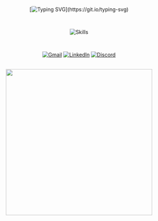 <div align="center">

<br>

[![Typing SVG](https://readme-typing-svg.herokuapp.com/?font=verdana&pause=1000&color=1978A1&size=40&center=true&vCenter=true&width=1000&lines=Hello!+I'm+Jefferson!;Software+Developer!)](https://git.io/typing-svg)

<br>

![Skills](https://skillicons.dev/icons?i=dart,flutter,swift,js,react,next,nodejs,vscode,docker,firebase,aws,git,github,figma&perline=7)
<br>

<br>

[![Gmail](https://img.shields.io/badge/-Gmail-%23333?style=for-the-badge&logo=gmail&logoColor=1978A1)](mailto:contato@jefferson.dev)
[![LinkedIn](https://img.shields.io/badge/-LinkedIn-%23333?style=for-the-badge&logo=linkedin&logoColor=1978A1)](https://www.linkedin.com/in/jeffersonponte)
[![Discord](https://img.shields.io/badge/Discord-%23333?style=for-the-badge&logo=discord&logoColor=1978A1)](https://discordapp.com/channels/@me/1119920127509549107)

<br>

<img src="https://github.com/jeffersonponte/jeffersonponte/assets/104142117/cd4e0a7c-9415-481f-99d0-093f05c98331" width="400"> 

</div>

